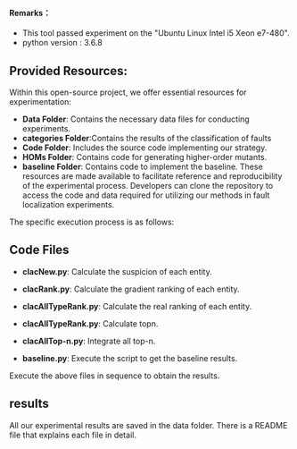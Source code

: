 
#### Remarks：
* This tool passed experiment on the "Ubuntu Linux Intel i5 Xeon e7-480".
* python version : 3.6.8

## Provided Resources:
Within this open-source project, we offer essential resources for experimentation:

- **Data Folder**: Contains the necessary data files for conducting experiments.
- **categories Folder**:Contains the results of the classification of faults
- **Code Folder**: Includes the source code implementing our strategy.
- **HOMs Folder**: Contains code for generating higher-order mutants.
- **baseline Folder**: Contains code to implement the baseline.
These resources are made available to facilitate reference and reproducibility of the experimental process. Developers can clone the repository to access the code and data required for utilizing our methods in fault localization experiments.

The specific execution process is as follows:
## Code Files

- **clacNew.py**: Calculate the suspicion of each entity.

- **clacRank.py**: Calculate the gradient ranking of each entity.
  
- **clacAlITypeRank.py**: Calculate the real ranking of each entity.

- **clacAlITypeRank.py**: Calculate topn.

- **clacAllTop-n.py**: Integrate all top-n.
  
- **baseline.py**: Execute the script to get the baseline results.

Execute the above files in sequence to obtain the results.

## results
All our experimental results are saved in the data folder. 
There is a README file that explains each file in detail.


